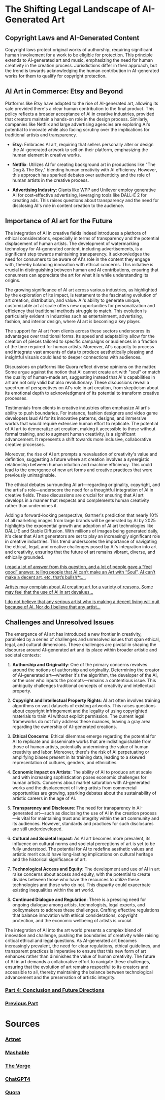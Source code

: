 # The Shifting Legal Landscape of AI-Generated Art
## Copyright Laws and AI-Generated Content

Copyright laws protect original works of authorship, requiring significant human involvement for a work to be eligible for protection. This principle extends to AI-generated art and music, emphasizing the need for human creativity in the creation process. Jurisdictions differ in their approach, but the trend is towards acknowledging the human contribution in AI-generated works for them to qualify for copyright protection.

## AI Art in Commerce: Etsy and Beyond
Platforms like Etsy have adapted to the rise of AI-generated art, allowing its sale provided there's a clear human contribution to the final product. This policy reflects a broader acceptance of AI in creative industries, provided that creators maintain a hands-on role in the design process. Similarly, companies like Netflix and large advertising agencies are exploring AI's potential to innovate while also facing scrutiny over the implications for traditional artists and transparency.


- **Etsy**: Embraces AI art, requiring that sellers personally alter or design the AI-generated artwork to sell on their platform, emphasizing the human element in creative works.

- **Netflix**: Utilizes AI for creating background art in productions like "The Dog & The Boy," blending human creativity with AI efficiency. However, this approach has sparked debates over authenticity and the role of human artists in the creative process.

- **Advertising Industry**: Giants like WPP and Unilever employ generative AI for cost-effective advertising, leveraging tools like DALL-E 2 for creating ads. This raises questions about transparency and the need for disclosing AI's role in content creation to the audience.


## Importance of AI art for the Future

The integration of AI in creative fields indeed introduces a plethora of ethical considerations, especially in terms of transparency and the potential displacement of human artists. The development of watermarking technology for AI-generated content, including advertisements, is a significant step towards maintaining transparency. It acknowledges the need for consumers to be aware of AI's role in the content they engage with, thereby balancing innovation with ethical concerns. This initiative is crucial in distinguishing between human and AI contributions, ensuring that consumers can appreciate the art for what it is while understanding its origins.

The growing significance of AI art across various industries, as highlighted by the exploration of its impact, is testament to the fascinating evolution of art creation, distribution, and value. AI's ability to generate unique, customizable art at scale offers new opportunities for personalization and efficiency that traditional methods struggle to match. This evolution is particularly evident in industries such as entertainment, advertising, fashion, and interior design, where AI art is becoming a key player.

The support for AI art from clients across these sectors underscores its advantages over traditional forms. Its speed and adaptability allow for the creation of pieces tailored to specific campaigns or audiences in a fraction of the time required for human artists. Moreover, AI's capacity to process and integrate vast amounts of data to produce aesthetically pleasing and insightful visuals could lead to deeper connections with audiences.

Discussions on platforms like Quora reflect diverse opinions on the matter. Some argue against the notion that AI cannot create art with "soul" or match the quality of human-made art, suggesting instead that AI's capabilities in art are not only valid but also revolutionary. These discussions reveal a spectrum of perspectives on AI's role in art creation, from skepticism about its emotional depth to acknowledgment of its potential to transform creative processes.

Testimonials from clients in creative industries often emphasize AI art's ability to push boundaries. For instance, fashion designers and video game developers laud AI for its innovative patterns, designs, and immersive worlds that would require extensive human effort to replicate. The potential of AI art to democratize art creation, making it accessible to those without formal training, and to augment human creativity, is a significant advancement. It represents a shift towards more inclusive, collaborative creative processes.

Moreover, the rise of AI art prompts a reevaluation of creativity's value and definition, suggesting a future where art creation involves a synergistic relationship between human intuition and machine efficiency. This could lead to the emergence of new art forms and creative practices that were previously unimaginable.

The ethical debates surrounding AI art—regarding originality, copyright, and the artist's role—underscore the need for a thoughtful integration of AI in creative fields. These discussions are crucial for ensuring that AI art develops in a manner that respects and complements human creativity rather than undermines it.

Adding a forward-looking perspective, Gartner's prediction that nearly 10% of all marketing images from large brands will be generated by AI by 2025 highlights the exponential growth and adoption of AI art technologies like DALL-E and Stable Diffusion. With millions of images being generated daily, it's clear that AI art generators are set to play an increasingly significant role in creative industries. This trend underscores the importance of navigating the ethical, legal, and creative challenges posed by AI's integration into art and creativity, ensuring that the future of art remains vibrant, diverse, and ethically grounded.

[i read a lot of answer from this question, and a lot of people gave a “feel good” answer, telling people that AI can’t make an Art with “Soul”, AI can’t make a decent art, etc. that’s bullsh*t....](https://qr.ae/pKQ02D)

[Artists may complain about AI creating art for a variety of reasons. Some may feel that the use of AI in art devalues...](https://qr.ae/pKQ0Fb)

[I do not believe that any serious artist who is making a decent living will quit because of AI. Nor do I believe that any artist...](https://qr.ae/pKQ04I)

## Challenges and Unresolved Issues

The emergence of AI art has introduced a new frontier in creativity, paralleled by a series of challenges and unresolved issues that span ethical, legal, and cultural dimensions. These challenges are pivotal in shaping the discourse around AI-generated art and its place within broader artistic and societal contexts:

1. **Authorship and Originality**: One of the primary concerns revolves around the notions of authorship and originality. Determining the creator of AI-generated art—whether it's the algorithm, the developer of the AI, or the user who inputs the prompts—remains a contentious issue. This ambiguity challenges traditional concepts of creativity and intellectual property.

2. **Copyright and Intellectual Property Rights**: AI art often involves training algorithms on vast datasets of existing artworks. This raises questions about copyright infringement and the legality of using copyrighted materials to train AI without explicit permission. The current legal frameworks do not fully address these nuances, leaving a gray area regarding the ownership of AI-generated creations.

3. **Ethical Concerns**: Ethical dilemmas emerge regarding the potential for AI to replicate and disseminate works that are indistinguishable from those of human artists, potentially undermining the value of human creativity and labor. Moreover, there's the risk of AI perpetuating or amplifying biases present in its training data, leading to a skewed representation of cultures, genders, and ethnicities.

4. **Economic Impact on Artists**: The ability of AI to produce art at scale and with increasing sophistication poses economic challenges for human artists. Concerns about market saturation with AI-generated works and the displacement of living artists from commercial opportunities are growing, sparking debates about the sustainability of artistic careers in the age of AI.

5. **Transparency and Disclosure**: The need for transparency in AI-generated art—such as disclosing the use of AI in the creation process—is vital for maintaining trust and integrity within the art community and its audiences. However, standards and practices for such disclosures are still underdeveloped.

6. **Cultural and Societal Impact**: As AI art becomes more prevalent, its influence on cultural norms and societal perceptions of art is yet to be fully understood. The potential for AI to redefine aesthetic values and artistic merit could have long-lasting implications on cultural heritage and the historical significance of art.

7. **Technological Access and Equity**: The development and use of AI in art raise concerns about access and equity, with the potential to create divides between those who have the resources to utilize these technologies and those who do not. This disparity could exacerbate existing inequalities within the art world.

8. **Continued Dialogue and Regulation**: There is a pressing need for ongoing dialogue among artists, technologists, legal experts, and policymakers to address these challenges. Crafting effective regulations that balance innovation with ethical considerations, copyright protection, and the economic wellbeing of artists is crucial.

The integration of AI into the art world presents a complex blend of innovation and challenge, pushing the boundaries of creativity while raising critical ethical and legal questions. As AI-generated art becomes increasingly prevalent, the need for clear regulations, ethical guidelines, and transparent practices is imperative to ensure that this new form of art enhances rather than diminishes the value of human creativity. The future of AI in art demands a collaborative effort to navigate these challenges, ensuring that the evolution of art remains respectful to its creators and accessible to all, thereby maintaining the balance between technological advancement and the preservation of artistic integrity.

### **[Part 4: Conclusion and Future Directions](Part_4.md)**
### **[Previous Part](Part_2_Controversies_and_Complaints.md)**

# Sources
### **[Artnet](https://news.artnet.com/art-world/class-action-lawsuit-ai-generators-deviantart-midjourney-stable-diffusion-2246770)**
### **[Mashable](https://mashable.com/article/netflix-ai-art-anime-boy-dog)**
### **[The Verge](https://www.theverge.com/2023/8/18/23837273/generative-ai-advertising-oreos-cadbury-watermarking)**
### **[ChatGPT4](https://openai.com/gpt-4)**
### **[Quora](https://www.quora.com/As-AI-art-generators-become-more-prevalent-will-traditional-art-created-by-human-hands-using-pencil-or-paint-become-more-valuable)**
